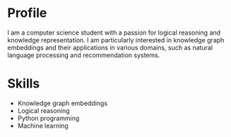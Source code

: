  # Profile

I am a computer science student with a passion for logical reasoning and knowledge representation. I am particularly interested in knowledge graph embeddings and their applications in various domains, such as natural language processing and recommendation systems.

# Skills

- Knowledge graph embeddings
- Logical reasoning
- Python programming
- Machine learning

 
